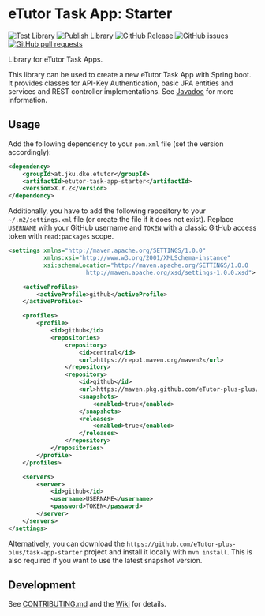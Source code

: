 # eTutor Task App: Starter

[![Test Library](https://github.com/eTutor-plus-plus/task-app-starter/actions/workflows/test.yml/badge.svg?branch=main)](https://github.com/eTutor-plus-plus/task-app-starter/actions/workflows/test.yml)
[![Publish Library](https://github.com/eTutor-plus-plus/task-app-starter/actions/workflows/publish.yml/badge.svg)](https://github.com/eTutor-plus-plus/task-app-starter/actions/workflows/publish.yml)
[![GitHub Release](https://img.shields.io/github/v/release/eTutor-plus-plus/task-app-starter?include_prereleases&logo=github)](https://github.com/eTutor-plus-plus/task-app-starter/releases)
[![GitHub issues](https://img.shields.io/github/issues/eTutor-plus-plus/task-app-starter?logo=github)](https://github.com/eTutor-plus-plus/task-app-starter/issues)
[![GitHub pull requests](https://img.shields.io/github/issues-pr/eTutor-plus-plus/task-app-starter?logo=github)](https://github.com/eTutor-plus-plus/task-app-starter/pulls)

Library for eTutor Task Apps.

This library can be used to create a new eTutor Task App with Spring boot.
It provides classes for API-Key Authentication, basic JPA entities and services and REST controller implementations.
See [Javadoc](https://eTutor-plus-plus.github.io/task-app-starter/) for more information.

## Usage

Add the following dependency to your `pom.xml` file (set the version accordingly):

```xml
<dependency>
    <groupId>at.jku.dke.etutor</groupId>
    <artifactId>etutor-task-app-starter</artifactId>
    <version>X.Y.Z</version>
</dependency>
```

Additionally, you have to add the following repository to your `~/.m2/settings.xml` file (or create the file if it does not exist).
Replace `USERNAME` with your GitHub username and `TOKEN` with a classic GitHub access token with `read:packages` scope.

```xml
<settings xmlns="http://maven.apache.org/SETTINGS/1.0.0"
          xmlns:xsi="http://www.w3.org/2001/XMLSchema-instance"
          xsi:schemaLocation="http://maven.apache.org/SETTINGS/1.0.0
                      http://maven.apache.org/xsd/settings-1.0.0.xsd">

    <activeProfiles>
        <activeProfile>github</activeProfile>
    </activeProfiles>

    <profiles>
        <profile>
            <id>github</id>
            <repositories>
                <repository>
                    <id>central</id>
                    <url>https://repo1.maven.org/maven2</url>
                </repository>
                <repository>
                    <id>github</id>
                    <url>https://maven.pkg.github.com/eTutor-plus-plus/task-app-starter</url>
                    <snapshots>
                        <enabled>true</enabled>
                    </snapshots>
                    <releases>
                        <enabled>true</enabled>
                    </releases>
                </repository>
            </repositories>
        </profile>
    </profiles>

    <servers>
        <server>
            <id>github</id>
            <username>USERNAME</username>
            <password>TOKEN</password>
        </server>
    </servers>
</settings>
```

Alternatively, you can download the `https://github.com/eTutor-plus-plus/task-app-starter` project and install it locally with `mvn install`.
This is also required if you want to use the latest snapshot version.

## Development

See [CONTRIBUTING.md](CONTRIBUTING.md) and the [Wiki](https://github.com/eTutor-plus-plus/task-app-starter/wiki) for details.
